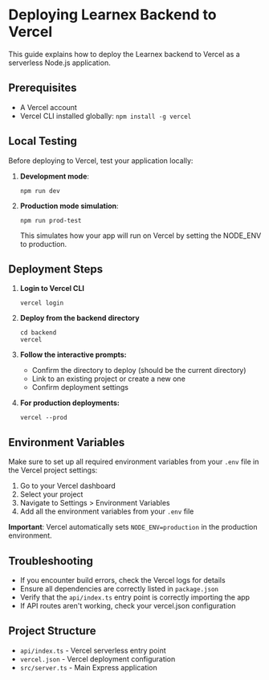 # Deploying Learnex Backend to Vercel

This guide explains how to deploy the Learnex backend to Vercel as a serverless Node.js application.

## Prerequisites

- A Vercel account
- Vercel CLI installed globally: `npm install -g vercel`

## Local Testing

Before deploying to Vercel, test your application locally:

1. **Development mode**:

   ```
   npm run dev
   ```

2. **Production mode simulation**:
   ```
   npm run prod-test
   ```
   This simulates how your app will run on Vercel by setting the NODE_ENV to production.

## Deployment Steps

1. **Login to Vercel CLI**

   ```
   vercel login
   ```

2. **Deploy from the backend directory**

   ```
   cd backend
   vercel
   ```

3. **Follow the interactive prompts:**

   - Confirm the directory to deploy (should be the current directory)
   - Link to an existing project or create a new one
   - Confirm deployment settings

4. **For production deployments:**
   ```
   vercel --prod
   ```

## Environment Variables

Make sure to set up all required environment variables from your `.env` file in the Vercel project settings:

1. Go to your Vercel dashboard
2. Select your project
3. Navigate to Settings > Environment Variables
4. Add all the environment variables from your `.env` file

**Important**: Vercel automatically sets `NODE_ENV=production` in the production environment.

## Troubleshooting

- If you encounter build errors, check the Vercel logs for details
- Ensure all dependencies are correctly listed in `package.json`
- Verify that the `api/index.ts` entry point is correctly importing the app
- If API routes aren't working, check your vercel.json configuration

## Project Structure

- `api/index.ts` - Vercel serverless entry point
- `vercel.json` - Vercel deployment configuration
- `src/server.ts` - Main Express application
